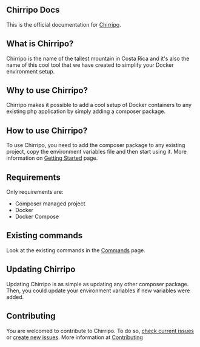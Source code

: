## Chirripo Docs

This is the official documentation for [Chirripo](https://chirripo.dev).

## What is Chirripo?

Chirripo is the name of the tallest mountain in Costa Rica and it's also the name of this cool tool that we have created to simplify your Docker environment setup.

## Why to use Chirripo?

Chirripo makes it possible to add a cool setup of Docker containers to any existing php application by simply adding a composer package.

## How to use Chirripo?

To use Chirripo, you need to add the composer package to any existing project, copy the environment variables file and then start using it. More information on [Getting Started](getting-started) page.

## Requirements

Only requirements are:

- Composer managed project
- Docker
- Docker Compose

## Existing commands

Look at the existing commands in the [Commands](commands) page.

## Updating Chirripo

Updating Chirripo is as simple as updating any other composer package. Then, you could update your environment variables if new variables were added. 

## Contributing

You are welcomed to contribute to Chirripo. To do so, [check current issues](https://github.com/chirripo/chirripo/issues) or [create new issues](https://github.com/chirripo/chirripo/issues/new). More information at [Contributing](contributing)
